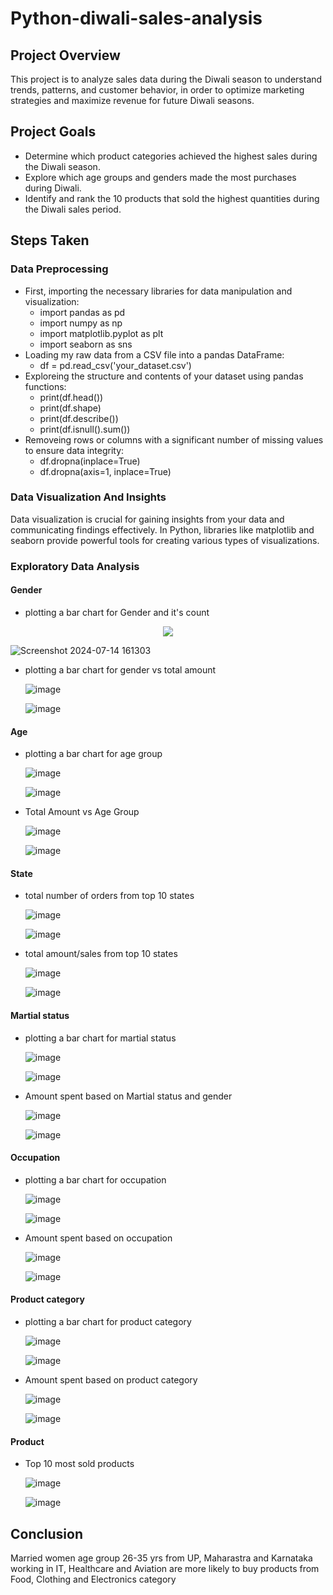# Python-diwali-sales-analysis

## Project Overview
 This project is to analyze sales data during the Diwali season to understand trends, patterns, and customer behavior, in order to optimize marketing strategies and maximize revenue for future Diwali seasons.

 ## Project Goals
 - Determine which product categories achieved the highest sales during the Diwali season.
 - Explore which age groups and genders made the most purchases during Diwali.
 - Identify and rank the 10 products that sold the highest quantities during the Diwali sales period.

## Steps Taken
### Data Preprocessing 
- First, importing the necessary libraries for data manipulation and visualization:
    - import pandas as pd
    - import numpy as np
    - import matplotlib.pyplot as plt
    - import seaborn as sns 
- Loading my raw data from a CSV file into a pandas DataFrame:
    - df = pd.read_csv('your_dataset.csv') 
- Exploreing the structure and contents of your dataset using pandas functions:
    - print(df.head())
    - print(df.shape)
    - print(df.describe())
    - print(df.isnull().sum()) 
- Removeing rows or columns with a significant number of missing values to ensure data integrity:
    - df.dropna(inplace=True)
    - df.dropna(axis=1, inplace=True)

### Data Visualization And Insights
Data visualization is crucial for gaining insights from your data and communicating findings effectively. In Python, libraries like matplotlib and seaborn provide powerful tools for creating various types of visualizations.

### Exploratory Data Analysis
#### Gender
 - plotting a bar chart for Gender and it's count
<div align="center">
   <img src=![Screenshot 2024-07-14 161014](https://github.com/user-attachments/assets/c3a9ec07-c69b-4578-8e6c-f284f968c6c3)>
 </div>

   ![Screenshot 2024-07-14 161303](https://github.com/user-attachments/assets/4335f4d0-c28d-4a5a-b27f-b2fd4ebe6c4f)

- plotting a bar chart for gender vs total amount
  
  ![image](https://github.com/user-attachments/assets/b2ffa89a-52d8-4fb2-94e0-fe4f79aaf328)

  ![image](https://github.com/user-attachments/assets/c30b8063-ae09-4a91-9800-99060cf17dcf)

#### Age
- plotting a bar chart for age group

  ![image](https://github.com/user-attachments/assets/ee987200-ddc1-4f42-8d04-9b6c362f24f7)

  ![image](https://github.com/user-attachments/assets/80b918c0-8d6b-4c87-a3e5-08289228f698)

- Total Amount vs Age Group

  ![image](https://github.com/user-attachments/assets/60930746-ada3-4056-a5a8-8c95b52be604)

  ![image](https://github.com/user-attachments/assets/7ccc2ec5-fb8d-482f-8e4b-7df4df5de736)

#### State
- total number of orders from top 10 states

  ![image](https://github.com/user-attachments/assets/b613522a-f357-4195-90b8-62cfd87f5034)

  ![image](https://github.com/user-attachments/assets/2da61742-d94b-45cc-8557-20b78da40aaf)

- total amount/sales from top 10 states

  ![image](https://github.com/user-attachments/assets/68bd8775-7a77-430f-a72b-8a9e5ed0cdb8)

  ![image](https://github.com/user-attachments/assets/5afdb9d0-24f1-43c9-af10-bf0bcea2efa9)

#### Martial status
- plotting a bar chart for martial status

  ![image](https://github.com/user-attachments/assets/278ec6fe-112f-40e8-b76d-450c5d9e9cd9)

  ![image](https://github.com/user-attachments/assets/58a49516-7492-43ee-84a0-3941efaced0b)
  
- Amount spent based on Martial status and gender

  ![image](https://github.com/user-attachments/assets/fee32d9d-182c-4295-b716-caf7aa14fc56)

  ![image](https://github.com/user-attachments/assets/a43886c1-ae6f-42b4-8725-069d15a7a912)
  
#### Occupation
- plotting a bar chart for occupation

  ![image](https://github.com/user-attachments/assets/cebe3dfa-ff70-4f69-93e1-27434e42de5c)

  ![image](https://github.com/user-attachments/assets/809a8e31-3356-4026-ad3c-aef788302334)

- Amount spent based on occupation

  ![image](https://github.com/user-attachments/assets/52fd3b45-e8fa-4ecd-82bb-54f988ffb7f1)

  ![image](https://github.com/user-attachments/assets/15f4a5b6-2c42-4702-bce1-b461a4ca8645)


#### Product category

- plotting a bar chart for product category

  ![image](https://github.com/user-attachments/assets/01906ce2-2b19-4db0-8e77-6c370eb60736)

  ![image](https://github.com/user-attachments/assets/6e58e30b-4d2a-4ac4-b4cd-2eb962b7a04f)

- Amount spent based on product category

  ![image](https://github.com/user-attachments/assets/6ca47a31-6955-4ef7-b789-51b4e09c970c)

  ![image](https://github.com/user-attachments/assets/e07768f4-cd87-4fc2-b96e-a03a2265b88f)

#### Product 
- Top 10 most sold products

  ![image](https://github.com/user-attachments/assets/5a996fd0-97e4-4b91-a201-a26bcc78b0cd)

  ![image](https://github.com/user-attachments/assets/d4f851e7-30ef-4b67-b64c-31d2d1f8e188)

## Conclusion

Married women age group 26-35 yrs from UP,  Maharastra and Karnataka working in IT, Healthcare and Aviation are more likely to buy products from Food, Clothing and Electronics category
  
